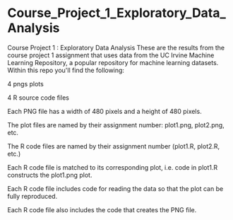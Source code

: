 Course_Project_1_Exploratory_Data_Analysis
==========================================

Course Project 1 : Exploratory Data Analysis
These are the results from the course project 1 assignment that uses data from the UC Irvine Machine Learning Repository,
a popular repository for machine learning datasets. Within this repo you'll find the following:

4 pngs plots

4 R source code files

Each PNG file has a width of 480 pixels and a height of 480 pixels.

The plot files are named by their assignment number: plot1.png, plot2.png, etc.

The R code files are named by their assignment number (plot1.R, plot2.R, etc.) 

Each R code file is matched to its corresponding plot, i.e. code in plot1.R constructs the plot1.png plot. 

Each R code file includes code for reading the data so that the plot can be fully reproduced. 

Each R code file also includes the code that creates the PNG file.
